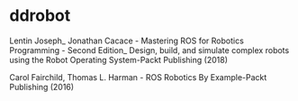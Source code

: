 # ddrobot
Lentin Joseph_ Jonathan Cacace - Mastering ROS for Robotics Programming - Second Edition_ Design, build, and simulate complex robots using the Robot Operating System-Packt Publishing (2018)

Carol Fairchild, Thomas L. Harman - ROS Robotics By Example-Packt Publishing (2016)
